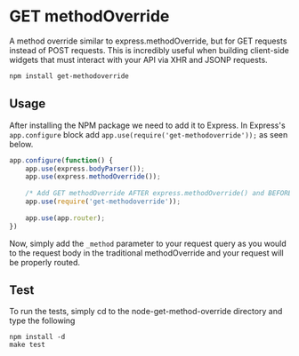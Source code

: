 # GET methodOverride

A method override similar to express.methodOverride, but for GET requests instead of POST requests.  This is incredibly useful when building client-side widgets that must interact with your API via XHR and JSONP requests.

``` bash
npm install get-methodoverride
```

## Usage

After installing the NPM package we need to add it to Express.  In Express's ```app.configure``` block add ```app.use(require('get-methodoverride'));``` as seen below.

``` javascript
app.configure(function() {
    app.use(express.bodyParser());
    app.use(express.methodOverride());
    
    /* Add GET methodOverride AFTER express.methodOverride() and BEFORE app.router */
    app.use(require('get-methodoverride'));
    
    app.use(app.router);
})

```

Now, simply add the ```_method``` parameter to your request query as you would to the request body in the traditional methodOverride and your request will be properly routed.

## Test

To run the tests, simply cd to the node-get-method-override directory and type the following
```
npm install -d
make test
```
